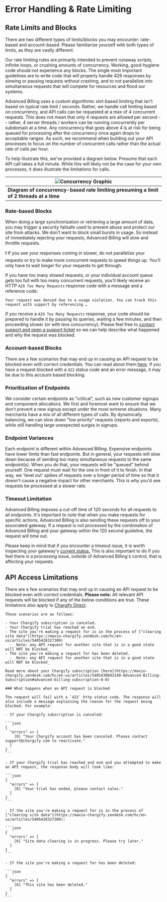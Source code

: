 # Error Handling & Rate Limiting

## Rate Limits and Blocks

There are two different types of limits/blocks you may encounter: rate-based and account-based. Please familiarize yourself with both types of limits, as they are vastly different.

Our rate limiting rules are primarily intended to prevent runaway scripts, infinite loops, or crushing amounts of concurrency. Working, good-hygiene code should not experience any blocks. The single most important guidelines are to write code that will properly handle 429 responses by slowing or pausing requests without crashing, and to not parallelize into simultaneous requests that will compete for resources and flood our systems.

Advanced Billing uses a custom algorithmic slot-based limiting that isn't based on typical rate limit / seconds. Rather, we handle call limiting based on concurrency, and API calls can be requested at a max of 4 concurrent requests. This does not mean that only 4 requests are allowed per second -- rather, 4 server threads / workers can be running concurrently per subdomain at a time. Any concurrency that goes above 4 is at risk for being queued for processing after the concurrency once again drops to acceptable ranges. As such, we recommend when building out your API processes to focus on the number of concurrent calls rather than the actual rate of calls per hour.

To help illustrate this, we've provided a diagram below. Presume that each API call takes a full minute. While this will likely not be the case for your own processes, it does illustrate the limitations for calls.

| ![Concurrency Graphic](../../assets/images/docs/getting-started/API-Guidelines.md/concurrency_graphic.jpg) |
| ---------------------------------------------------------------------------------------------------------- |
| **Diagram of concurrency-based rate limiting presuming a limit of 2 threads at a time**                    |

### Rate-based Blocks

When doing a large synchronization or retrieving a large amount of data, you may trigger a security failsafe used to prevent abuse and protect our site from attacks. We don’t want to block small bursts in usage. So instead of immediately rejecting your requests, Advanced Billing will slow and throttle requests.

❗️ If you see your responses coming in slower, do not parallelize your requests or try to make more concurrent requests to speed things up. You’ll only have to wait longer for your requests to get through.

If you have too many slowed requests, or your individual account queue gets too full with too many concurrent requests, you’ll likely receive an HTTP `429 Too Many Requests` response code with a message and a reference code:

`Your request was denied due to a usage violation. You can track this request with support by referencing …`

If you receive a `429 Too Many Requests` response, your code should be prepared to handle it by pausing its queries, waiting a few minutes, and then proceeding slower (or with less concurrency). Please feel free to [contact support and open a support ticket](https://maxio-chargify.zendesk.com/hc/en-us/requests/new) so we can help describe what happened and why the request was blocked.

### Account-based Blocks

There are a few scenarios that may end up in causing an API request to be blocked even with correct credentials. You can read about them [here](https://developers.chargify.com/docs/api-docs/YXBpOjE0MTA4MjYx-chargify-api#api-access-limitations). If you have a request blocked with a `422` status code and an error message, it may be due to this account-based blocking.

### Prioritization of Endpoints

We consider certain endpoints as "critical", such as new customer signups and component allocations. We first and foremost want to ensure that we don't prevent a new signup except under the most extreme situations. Many merchants have a mix of all different types of calls. By dynamically balancing, we can slow down "low priority" requests (reports and exports), while still handling large unexpected surges in signups.

### Endpoint Variances

Each endpoint is different within Advanced Billing. Expensive endpoints have lower limits than fast endpoints. But in general, your requests will slow down because of sending too many simultaneous requests to the same endpoint(s). When you do that, your requests will be "queued" behind yourself. One request must wait for the one in front of it to finish. In that way, we 'level out' spikes of requests over a longer period of time so that it doesn't cause a negative impact for other merchants. This is why you'd see requests be processed at a slower rate.

### Timeout Limitation

Advanced Billing imposes a cut-off time of 120 seconds for all requests to all endpoints. It's important to note that when you make requests for specific actions, Advanced Billing is also sending these requests off to your associated gateway. If a request is not processed by the combination of Advanced Billing and your gateway within the 120 second guideline, the request will time out.

Please keep in mind that if you encounter a timeout issue, it is worth inspecting your gateway's [current status.](https://maxio-chargify.zendesk.com/hc/en-us/articles/5404860594189) This is also important to do if you feel there is a processing issue, outside of Advanced Billing's control, that is affecting your requests.

## API Access Limitations

There are a few scenarios that may end up in causing an API request to be blocked even with correct credentials.
**Please note:** All relevant API requests will be blocked if any of the below conditions are true. These limitations also apply to [Chargify Direct](https://developers.chargify.com/docs/developer-docs/ZG9jOjE0NjAzNDE3-introduction).

    Those scenarios are as follows:

    - Your Chargify subscription is canceled.
    - Your Chargify trial has reached an end.
    - The site you're making a request for is in the process of ["clearing site data"](https://maxio-chargify.zendesk.com/hc/en-us/articles/5405428327309)
      - _Note: any API request for another site that is in a good state will NOT be blocked_
    - The site you're making a request for has been deleted.
      - _Note: any API request for another site that is in a good state will NOT be blocked_

    Read more about your Chargify subscription [here](https://maxio-chargify.zendesk.com/hc/en-us/articles/5405430043149-Advanced-Billing-Subscription#advanced-billing-subscription-0-0)

    ### What happens when an API request is blocked

    The request will fail with a `422` http status code. The response will also include a message explaining the reason for the request being blocked. For example:

    - If your Chargify subscription is canceled:

    ```json
    {
      "errors" => [
        [0] "Your Chargify account has been canceled. Please contact support@chargify.com to reactivate."
      ]
    }
    ```

    - If your Chargify trial has reached and end and you attempted to make an API request, the response body will look like:

    ```json
    {
      "errors" => [
        [0] "Your trial has ended, please contact sales."
      ]
    }
    ```

    - If the site you're making a request for is in the process of ["clearing site data"](https://maxio-chargify.zendesk.com/hc/en-us/articles/5405428327309):

    ```json
    {
      "errors" => [
        [0] "Site data clearing is in progress. Please try later."
      ]
    }
    ```

    - If the site you're making a request for has been deleted:

    ```json
    {
      "errors" => [
        [0] "This site has been deleted."
      ]
    }
    ```

